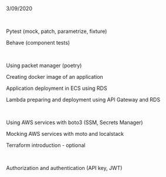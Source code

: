 3/09/2020

<br>

Pytest (mock, patch, parametrize, fixture) 
    
Behave (component tests) 

<br>

Using packet manager (poetry)

Creating docker image of an application 

Application deployment in ECS using RDS 

Lambda preparing and deployment using API Gateway and RDS 

<br>

Using AWS services with boto3 (SSM, Secrets Manager) 

Mocking AWS services with moto and localstack 

Terraform introduction - optional 

<br>

Authorization and authentication (API key, JWT) 